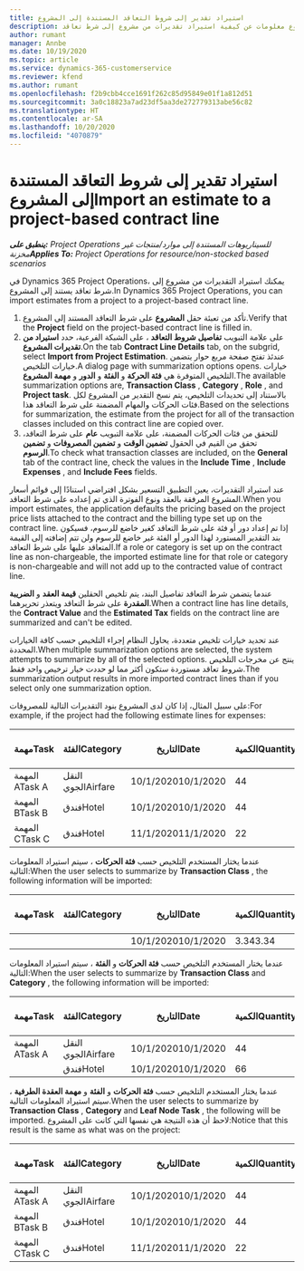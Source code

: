```yaml
---
title: استيراد تقدير إلى شروط التعاقد المستندة إلى المشروع
description: يقدم هذا الموضوع معلومات عن كيفية استيراد تقديرات من مشروع إلى شرط تعاقد.
author: rumant
manager: Annbe
ms.date: 10/19/2020
ms.topic: article
ms.service: dynamics-365-customerservice
ms.reviewer: kfend
ms.author: rumant
ms.openlocfilehash: f2b9cbb4cce1691f262c85d95849e01f1a812d51
ms.sourcegitcommit: 3a0c18823a7ad23df5aa3de272779313abe56c82
ms.translationtype: HT
ms.contentlocale: ar-SA
ms.lasthandoff: 10/20/2020
ms.locfileid: "4070879"
---
```

# <a name="import-an-estimate-to-a-project-based-contract-line"></a><span data-ttu-id="b6a3d-103">استيراد تقدير إلى شروط التعاقد المستندة إلى المشروع</span><span class="sxs-lookup"><span data-stu-id="b6a3d-103">Import an estimate to a project-based contract line</span></span>

<span data-ttu-id="b6a3d-104">_**ينطبق على:** Project Operations للسيناريوهات المستندة إلى موارد/منتجات غير مخزنة‬_</span><span class="sxs-lookup"><span data-stu-id="b6a3d-104">_**Applies To:** Project Operations for resource/non-stocked based scenarios_</span></span>

<span data-ttu-id="b6a3d-105">في Dynamics 365 Project Operations، يمكنك استيراد التقديرات من مشروع إلى شرط تعاقد يستند إلى المشروع.</span><span class="sxs-lookup"><span data-stu-id="b6a3d-105">In Dynamics 365 Project Operations, you can import estimates from a project to a project-based contract line.</span></span>

1. <span data-ttu-id="b6a3d-106">تأكد من تعبئة حقل **المشروع** على شرط التعاقد المستند إلى المشروع.</span><span class="sxs-lookup"><span data-stu-id="b6a3d-106">Verify that the **Project** field on the project-based contract line is filled in.</span></span>
2. <span data-ttu-id="b6a3d-107">على علامة التبويب **تفاصيل شروط التعاقد** ، على الشبكة الفرعية، حدد **استيراد من تقديرات المشروع**.</span><span class="sxs-lookup"><span data-stu-id="b6a3d-107">On the tab **Contract Line Details** tab, on the subgrid, select **Import from Project Estimation**.</span></span> <span data-ttu-id="b6a3d-108">عندئذ تفتح صفحة مربع حوار يتضمن خيارات التلخيص.</span><span class="sxs-lookup"><span data-stu-id="b6a3d-108">A dialog page with summarization options opens.</span></span> <span data-ttu-id="b6a3d-109">خيارات التلخيص المتوفرة هي **فئة الحركة** و **الفئة** و **الدور** و **مهمة المشروع**.</span><span class="sxs-lookup"><span data-stu-id="b6a3d-109">The available summarization options are, **Transaction Class** , **Category** , **Role** , and **Project task**.</span></span> <span data-ttu-id="b6a3d-110">بالاستناد إلى تحديدات التلخيص، يتم نسخ التقدير من المشروع لكل فئات الحركات والمهام المضمنة على شرط التعاقد هذا.</span><span class="sxs-lookup"><span data-stu-id="b6a3d-110">Based on the selections for summarization, the estimate from the project for all of the transaction classes included on this contract line are copied over.</span></span> 
3. <span data-ttu-id="b6a3d-111">للتحقق من فئات الحركات المضمنة، على علامة التبويب **عام** على شرط التعاقد، تحقق من القيم في الحقول **تضمين الوقت** و **تضمين المصروفات** و **تضمين الرسوم**.</span><span class="sxs-lookup"><span data-stu-id="b6a3d-111">To check what transaction classes are included, on the **General** tab of the contract line, check the values in the **Include Time** , **Include Expenses** , and **Include Fees** fields.</span></span>

<span data-ttu-id="b6a3d-112">عند استيراد التقديرات، يعين التطبيق التسعير بشكل افتراضي استنادًا إلى قوائم أسعار المشروع المرفقة بالعقد ونوع الفوترة الذي تم إعداده على شرط التعاقد.</span><span class="sxs-lookup"><span data-stu-id="b6a3d-112">When you import estimates, the application defaults the pricing based on the project price lists attached to the contract and the billing type set up on the contract line.</span></span> <span data-ttu-id="b6a3d-113">إذا تم إعداد دور أو فئة على شرط التعاقد كغير خاضع للرسوم، فسيكون بند التقدير المستورد لهذا الدور أو الفئة غير خاضع للرسوم ولن تتم إضافته إلى القيمة المتعاقد عليها على شرط التعاقد.</span><span class="sxs-lookup"><span data-stu-id="b6a3d-113">If a role or category is set up on the contract line as non-chargeable, the imported estimate line for that role or category is non-chargeable and will not add up to the contracted value of contract line.</span></span>

<span data-ttu-id="b6a3d-114">عندما يتضمن شرط التعاقد تفاصيل البند، يتم تلخيص الحقلين **قيمة العقد** و **الضريبة المقدرة** على شرط التعاقد ويتعذر تحريرهما.</span><span class="sxs-lookup"><span data-stu-id="b6a3d-114">When a contract line has line details, the **Contract Value** and the **Estimated Tax** fields on the contract line are summarized and can't be edited.</span></span>

<span data-ttu-id="b6a3d-115">عند تحديد خيارات تلخيص متعددة، يحاول النظام إجراء التلخيص حسب كافة الخيارات المحددة.</span><span class="sxs-lookup"><span data-stu-id="b6a3d-115">When multiple summarization options are selected, the system attempts to summarize by all of the selected options.</span></span> <span data-ttu-id="b6a3d-116">ينتج عن مخرجات التلخيص شروط تعاقد مستوردة ستكون أكثر مما لو حددت خيار ترخيص واحد فقط.</span><span class="sxs-lookup"><span data-stu-id="b6a3d-116">The summarization output results in more imported contract lines than if you select only one summarization option.</span></span>

<span data-ttu-id="b6a3d-117">على سبيل المثال، إذا كان لدى المشروع بنود التقديرات التالية للمصروفات:</span><span class="sxs-lookup"><span data-stu-id="b6a3d-117">For example, if the project had the following estimate lines for expenses:</span></span>

| <span data-ttu-id="b6a3d-118">مهمة</span><span class="sxs-lookup"><span data-stu-id="b6a3d-118">Task</span></span> | <span data-ttu-id="b6a3d-119">الفئة</span><span class="sxs-lookup"><span data-stu-id="b6a3d-119">Category</span></span> | <span data-ttu-id="b6a3d-120">التاريخ‬</span><span class="sxs-lookup"><span data-stu-id="b6a3d-120">Date</span></span> | <span data-ttu-id="b6a3d-121">الكمية</span><span class="sxs-lookup"><span data-stu-id="b6a3d-121">Quantity</span></span> | <span data-ttu-id="b6a3d-122">سعر الوحدة</span><span class="sxs-lookup"><span data-stu-id="b6a3d-122">Unit price</span></span> | <span data-ttu-id="b6a3d-123">المبلغ</span><span class="sxs-lookup"><span data-stu-id="b6a3d-123">Amount</span></span> |
| --- | --- | --- | --- | --- | --- |
| <span data-ttu-id="b6a3d-124">المهمة A</span><span class="sxs-lookup"><span data-stu-id="b6a3d-124">Task A</span></span> | <span data-ttu-id="b6a3d-125">النقل الجوي</span><span class="sxs-lookup"><span data-stu-id="b6a3d-125">Airfare</span></span> | <span data-ttu-id="b6a3d-126">10/1/2020</span><span class="sxs-lookup"><span data-stu-id="b6a3d-126">10/1/2020</span></span> | <span data-ttu-id="b6a3d-127">4</span><span class="sxs-lookup"><span data-stu-id="b6a3d-127">4</span></span> | <span data-ttu-id="b6a3d-128">400</span><span class="sxs-lookup"><span data-stu-id="b6a3d-128">400</span></span> | <span data-ttu-id="b6a3d-129">1600</span><span class="sxs-lookup"><span data-stu-id="b6a3d-129">1600</span></span> |
| <span data-ttu-id="b6a3d-130">المهمة B</span><span class="sxs-lookup"><span data-stu-id="b6a3d-130">Task B</span></span> | <span data-ttu-id="b6a3d-131">فندق</span><span class="sxs-lookup"><span data-stu-id="b6a3d-131">Hotel</span></span> | <span data-ttu-id="b6a3d-132">10/1/2020</span><span class="sxs-lookup"><span data-stu-id="b6a3d-132">10/1/2020</span></span> | <span data-ttu-id="b6a3d-133">4</span><span class="sxs-lookup"><span data-stu-id="b6a3d-133">4</span></span> | <span data-ttu-id="b6a3d-134">200</span><span class="sxs-lookup"><span data-stu-id="b6a3d-134">200</span></span> | <span data-ttu-id="b6a3d-135">800</span><span class="sxs-lookup"><span data-stu-id="b6a3d-135">800</span></span> |
| <span data-ttu-id="b6a3d-136">المهمة C</span><span class="sxs-lookup"><span data-stu-id="b6a3d-136">Task C</span></span> | <span data-ttu-id="b6a3d-137">فندق</span><span class="sxs-lookup"><span data-stu-id="b6a3d-137">Hotel</span></span> | <span data-ttu-id="b6a3d-138">11/1/2020</span><span class="sxs-lookup"><span data-stu-id="b6a3d-138">11/1/2020</span></span> | <span data-ttu-id="b6a3d-139">2</span><span class="sxs-lookup"><span data-stu-id="b6a3d-139">2</span></span> | <span data-ttu-id="b6a3d-140">200</span><span class="sxs-lookup"><span data-stu-id="b6a3d-140">200</span></span> | <span data-ttu-id="b6a3d-141">400</span><span class="sxs-lookup"><span data-stu-id="b6a3d-141">400</span></span> |

<span data-ttu-id="b6a3d-142">عندما يختار المستخدم التلخيص حسب **فئة الحركات** ، سيتم استيراد المعلومات التالية:</span><span class="sxs-lookup"><span data-stu-id="b6a3d-142">When the user selects to summarize by **Transaction Class** , the following information will be imported:</span></span>

| <span data-ttu-id="b6a3d-143">مهمة</span><span class="sxs-lookup"><span data-stu-id="b6a3d-143">Task</span></span> | <span data-ttu-id="b6a3d-144">الفئة</span><span class="sxs-lookup"><span data-stu-id="b6a3d-144">Category</span></span> | <span data-ttu-id="b6a3d-145">التاريخ‬</span><span class="sxs-lookup"><span data-stu-id="b6a3d-145">Date</span></span> | <span data-ttu-id="b6a3d-146">الكمية</span><span class="sxs-lookup"><span data-stu-id="b6a3d-146">Quantity</span></span> | <span data-ttu-id="b6a3d-147">سعر الوحدة</span><span class="sxs-lookup"><span data-stu-id="b6a3d-147">Unit price</span></span> | <span data-ttu-id="b6a3d-148">المبلغ</span><span class="sxs-lookup"><span data-stu-id="b6a3d-148">Amount</span></span> |
| --- | --- | --- | --- | --- | --- |
| &nbsp;  | &nbsp;  | <span data-ttu-id="b6a3d-149">10/1/2020</span><span class="sxs-lookup"><span data-stu-id="b6a3d-149">10/1/2020</span></span> | <span data-ttu-id="b6a3d-150">3.34</span><span class="sxs-lookup"><span data-stu-id="b6a3d-150">3.34</span></span> | <span data-ttu-id="b6a3d-151">840</span><span class="sxs-lookup"><span data-stu-id="b6a3d-151">840</span></span> | <span data-ttu-id="b6a3d-152">2800</span><span class="sxs-lookup"><span data-stu-id="b6a3d-152">2800</span></span> |

<span data-ttu-id="b6a3d-153">عندما يختار المستخدم التلخيص حسب **فئة الحركات** و **الفئة** ، سيتم استيراد المعلومات التالية:</span><span class="sxs-lookup"><span data-stu-id="b6a3d-153">When the user selects to summarize by **Transaction Class** and **Category** , the following information will be imported:</span></span>

| <span data-ttu-id="b6a3d-154">مهمة</span><span class="sxs-lookup"><span data-stu-id="b6a3d-154">Task</span></span> | <span data-ttu-id="b6a3d-155">الفئة</span><span class="sxs-lookup"><span data-stu-id="b6a3d-155">Category</span></span> | <span data-ttu-id="b6a3d-156">التاريخ‬</span><span class="sxs-lookup"><span data-stu-id="b6a3d-156">Date</span></span> | <span data-ttu-id="b6a3d-157">الكمية</span><span class="sxs-lookup"><span data-stu-id="b6a3d-157">Quantity</span></span> | <span data-ttu-id="b6a3d-158">سعر الوحدة</span><span class="sxs-lookup"><span data-stu-id="b6a3d-158">Unit price</span></span> | <span data-ttu-id="b6a3d-159">المبلغ</span><span class="sxs-lookup"><span data-stu-id="b6a3d-159">Amount</span></span> |
| --- | --- | --- | --- | --- | --- |
| <span data-ttu-id="b6a3d-160">المهمة A</span><span class="sxs-lookup"><span data-stu-id="b6a3d-160">Task A</span></span> | <span data-ttu-id="b6a3d-161">النقل الجوي</span><span class="sxs-lookup"><span data-stu-id="b6a3d-161">Airfare</span></span> | <span data-ttu-id="b6a3d-162">10/1/2020</span><span class="sxs-lookup"><span data-stu-id="b6a3d-162">10/1/2020</span></span> | <span data-ttu-id="b6a3d-163">4</span><span class="sxs-lookup"><span data-stu-id="b6a3d-163">4</span></span> | <span data-ttu-id="b6a3d-164">400</span><span class="sxs-lookup"><span data-stu-id="b6a3d-164">400</span></span> | <span data-ttu-id="b6a3d-165">1600</span><span class="sxs-lookup"><span data-stu-id="b6a3d-165">1600</span></span> |
| &nbsp;  | <span data-ttu-id="b6a3d-166">فندق</span><span class="sxs-lookup"><span data-stu-id="b6a3d-166">Hotel</span></span> | <span data-ttu-id="b6a3d-167">10/1/2020</span><span class="sxs-lookup"><span data-stu-id="b6a3d-167">10/1/2020</span></span> | <span data-ttu-id="b6a3d-168">6</span><span class="sxs-lookup"><span data-stu-id="b6a3d-168">6</span></span> | <span data-ttu-id="b6a3d-169">200</span><span class="sxs-lookup"><span data-stu-id="b6a3d-169">200</span></span> | <span data-ttu-id="b6a3d-170">1200</span><span class="sxs-lookup"><span data-stu-id="b6a3d-170">1200</span></span> |

<span data-ttu-id="b6a3d-171">عندما يختار المستخدم التلخيص حسب **فئة الحركات** و **الفئة** و **مهمة العقدة الطرفية** ، سيتم استيراد المعلومات التالية.</span><span class="sxs-lookup"><span data-stu-id="b6a3d-171">When the user selects to summarize by **Transaction Class** , **Category** and **Leaf Node Task** , the following will be imported.</span></span> <span data-ttu-id="b6a3d-172">لاحظ أن هذه النتيجة هي نفسها التي كانت على المشروع:</span><span class="sxs-lookup"><span data-stu-id="b6a3d-172">Notice that this result is the same as what was on the project:</span></span>

| <span data-ttu-id="b6a3d-173">مهمة</span><span class="sxs-lookup"><span data-stu-id="b6a3d-173">Task</span></span> | <span data-ttu-id="b6a3d-174">الفئة</span><span class="sxs-lookup"><span data-stu-id="b6a3d-174">Category</span></span> | <span data-ttu-id="b6a3d-175">التاريخ‬</span><span class="sxs-lookup"><span data-stu-id="b6a3d-175">Date</span></span> | <span data-ttu-id="b6a3d-176">الكمية</span><span class="sxs-lookup"><span data-stu-id="b6a3d-176">Quantity</span></span> | <span data-ttu-id="b6a3d-177">سعر الوحدة</span><span class="sxs-lookup"><span data-stu-id="b6a3d-177">Unit price</span></span> | <span data-ttu-id="b6a3d-178">المبلغ</span><span class="sxs-lookup"><span data-stu-id="b6a3d-178">Amount</span></span> |
| --- | --- | --- | --- | --- | --- |
| <span data-ttu-id="b6a3d-179">المهمة A</span><span class="sxs-lookup"><span data-stu-id="b6a3d-179">Task A</span></span> | <span data-ttu-id="b6a3d-180">النقل الجوي</span><span class="sxs-lookup"><span data-stu-id="b6a3d-180">Airfare</span></span> | <span data-ttu-id="b6a3d-181">10/1/2020</span><span class="sxs-lookup"><span data-stu-id="b6a3d-181">10/1/2020</span></span> | <span data-ttu-id="b6a3d-182">4</span><span class="sxs-lookup"><span data-stu-id="b6a3d-182">4</span></span> | <span data-ttu-id="b6a3d-183">400</span><span class="sxs-lookup"><span data-stu-id="b6a3d-183">400</span></span> | <span data-ttu-id="b6a3d-184">1600</span><span class="sxs-lookup"><span data-stu-id="b6a3d-184">1600</span></span> |
| <span data-ttu-id="b6a3d-185">المهمة B</span><span class="sxs-lookup"><span data-stu-id="b6a3d-185">Task B</span></span> | <span data-ttu-id="b6a3d-186">فندق</span><span class="sxs-lookup"><span data-stu-id="b6a3d-186">Hotel</span></span> | <span data-ttu-id="b6a3d-187">10/1/2020</span><span class="sxs-lookup"><span data-stu-id="b6a3d-187">10/1/2020</span></span> | <span data-ttu-id="b6a3d-188">4</span><span class="sxs-lookup"><span data-stu-id="b6a3d-188">4</span></span> | <span data-ttu-id="b6a3d-189">200</span><span class="sxs-lookup"><span data-stu-id="b6a3d-189">200</span></span> | <span data-ttu-id="b6a3d-190">800</span><span class="sxs-lookup"><span data-stu-id="b6a3d-190">800</span></span> |
| <span data-ttu-id="b6a3d-191">المهمة C</span><span class="sxs-lookup"><span data-stu-id="b6a3d-191">Task C</span></span> | <span data-ttu-id="b6a3d-192">فندق</span><span class="sxs-lookup"><span data-stu-id="b6a3d-192">Hotel</span></span> | <span data-ttu-id="b6a3d-193">11/1/2020</span><span class="sxs-lookup"><span data-stu-id="b6a3d-193">11/1/2020</span></span> | <span data-ttu-id="b6a3d-194">2</span><span class="sxs-lookup"><span data-stu-id="b6a3d-194">2</span></span> | <span data-ttu-id="b6a3d-195">200</span><span class="sxs-lookup"><span data-stu-id="b6a3d-195">200</span></span> | <span data-ttu-id="b6a3d-196">400</span><span class="sxs-lookup"><span data-stu-id="b6a3d-196">400</span></span> |
